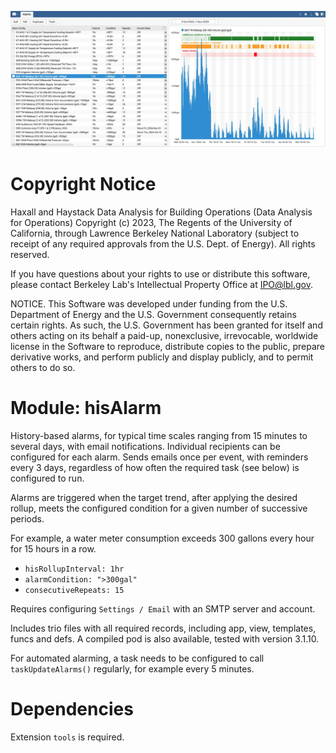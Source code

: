 ![Main hisAlarm view with examples](./assets/hisAlarm_main_view_example.jpg)

# Copyright Notice
  Haxall and Haystack Data Analysis for Building Operations (Data Analysis for
  Operations) Copyright (c) 2023, The Regents of the University of California,
  through Lawrence Berkeley National Laboratory (subject to receipt of any
  required approvals from the U.S. Dept. of Energy). All rights reserved.

  If you have questions about your rights to use or distribute this software,
  please contact Berkeley Lab's Intellectual Property Office at
  IPO@lbl.gov.

  NOTICE.  This Software was developed under funding from the U.S. Department
  of Energy and the U.S. Government consequently retains certain rights.  As 
  such, the U.S. Government has been granted for itself and others acting on
  its behalf a paid-up, nonexclusive, irrevocable, worldwide license in the 
  Software to reproduce, distribute copies to the public, prepare derivative
  works, and perform publicly and display publicly, and to permit others to do 
  so.

# Module: hisAlarm
History-based alarms, for typical time scales ranging from 15 minutes to several days, with email notifications.
Individual recipients can be configured for each alarm. Sends emails once per event, with reminders every 3 days,
regardless of how often the required task (see below) is configured to run.

Alarms are triggered when the target trend, after applying the desired rollup, meets the configured condition for
a given number of successive periods.

For example, a water meter consumption exceeds 300 gallons every hour for 15 hours in a row.
- `hisRollupInterval: 1hr`
- `alarmCondition: ">300gal"`
- `consecutiveRepeats: 15`

Requires configuring `Settings / Email` with an SMTP server and account.

Includes trio files with all required records, including app, view, templates, funcs and defs. A compiled pod is
also available, tested with version 3.1.10.

For automated alarming, a task needs to be configured to call `taskUpdateAlarms()` regularly, for example
every 5 minutes.

# Dependencies
Extension `tools` is required.
